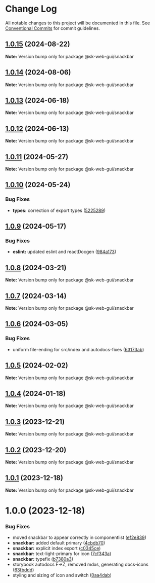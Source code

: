 # Change Log

All notable changes to this project will be documented in this file.
See [Conventional Commits](https://conventionalcommits.org) for commit guidelines.

## [1.0.15](https://github.com/Sundsvallskommun/web-shared-components/compare/@sk-web-gui/snackbar@1.0.14...@sk-web-gui/snackbar@1.0.15) (2024-08-22)

**Note:** Version bump only for package @sk-web-gui/snackbar

## [1.0.14](https://github.com/Sundsvallskommun/web-shared-components/compare/@sk-web-gui/snackbar@1.0.13...@sk-web-gui/snackbar@1.0.14) (2024-08-06)

**Note:** Version bump only for package @sk-web-gui/snackbar

## [1.0.13](https://github.com/Sundsvallskommun/web-shared-components/compare/@sk-web-gui/snackbar@1.0.12...@sk-web-gui/snackbar@1.0.13) (2024-06-18)

**Note:** Version bump only for package @sk-web-gui/snackbar

## [1.0.12](https://github.com/Sundsvallskommun/web-shared-components/compare/@sk-web-gui/snackbar@1.0.11...@sk-web-gui/snackbar@1.0.12) (2024-06-13)

**Note:** Version bump only for package @sk-web-gui/snackbar

## [1.0.11](https://github.com/Sundsvallskommun/web-shared-components/compare/@sk-web-gui/snackbar@1.0.10...@sk-web-gui/snackbar@1.0.11) (2024-05-27)

**Note:** Version bump only for package @sk-web-gui/snackbar

## [1.0.10](https://github.com/Sundsvallskommun/web-shared-components/compare/@sk-web-gui/snackbar@1.0.9...@sk-web-gui/snackbar@1.0.10) (2024-05-24)

### Bug Fixes

- **types:** correction of export types ([5225289](https://github.com/Sundsvallskommun/web-shared-components/commit/52252890b4206faa9bc70111e75f1ef818e0d8fe))

## [1.0.9](https://github.com/Sundsvallskommun/web-shared-components/compare/@sk-web-gui/snackbar@1.0.8...@sk-web-gui/snackbar@1.0.9) (2024-05-17)

### Bug Fixes

- **eslint:** updated eslint and reactDocgen ([984a173](https://github.com/Sundsvallskommun/web-shared-components/commit/984a17371f052a0cbe23d01fd31722f0fa2a56eb))

## [1.0.8](https://github.com/Sundsvallskommun/web-shared-components/compare/@sk-web-gui/snackbar@1.0.7...@sk-web-gui/snackbar@1.0.8) (2024-03-21)

**Note:** Version bump only for package @sk-web-gui/snackbar

## [1.0.7](https://github.com/Sundsvallskommun/web-shared-components/compare/@sk-web-gui/snackbar@1.0.6...@sk-web-gui/snackbar@1.0.7) (2024-03-14)

**Note:** Version bump only for package @sk-web-gui/snackbar

## [1.0.6](https://github.com/Sundsvallskommun/web-shared-components/compare/@sk-web-gui/snackbar@1.0.5...@sk-web-gui/snackbar@1.0.6) (2024-03-05)

### Bug Fixes

- uniform file-ending for src/index and autodocs-fixes ([63173ab](https://github.com/Sundsvallskommun/web-shared-components/commit/63173ab9474b4cb3bc97da6b780bdfb4ae65990c))

## [1.0.5](https://github.com/Sundsvallskommun/web-shared-components/compare/@sk-web-gui/snackbar@1.0.4...@sk-web-gui/snackbar@1.0.5) (2024-02-02)

**Note:** Version bump only for package @sk-web-gui/snackbar

## [1.0.4](https://github.com/Sundsvallskommun/web-shared-components/compare/@sk-web-gui/snackbar@1.0.3...@sk-web-gui/snackbar@1.0.4) (2024-01-18)

**Note:** Version bump only for package @sk-web-gui/snackbar

## [1.0.3](https://github.com/Sundsvallskommun/web-shared-components/compare/@sk-web-gui/snackbar@1.0.2...@sk-web-gui/snackbar@1.0.3) (2023-12-21)

**Note:** Version bump only for package @sk-web-gui/snackbar

## [1.0.2](https://github.com/Sundsvallskommun/web-shared-components/compare/@sk-web-gui/snackbar@1.0.1...@sk-web-gui/snackbar@1.0.2) (2023-12-20)

**Note:** Version bump only for package @sk-web-gui/snackbar

## [1.0.1](https://github.com/Sundsvallskommun/web-shared-components/compare/@sk-web-gui/snackbar@1.0.0...@sk-web-gui/snackbar@1.0.1) (2023-12-18)

**Note:** Version bump only for package @sk-web-gui/snackbar

# 1.0.0 (2023-12-18)

### Bug Fixes

- moved snackbar to appear correctly in componentlist ([ef2e839](https://github.com/Sundsvallskommun/web-shared-components/commit/ef2e8396825ccf212df4da20468c70ee9270e0b2))
- **snackbar:** added default primary ([4cbdb70](https://github.com/Sundsvallskommun/web-shared-components/commit/4cbdb70a4ec50593cb99fe58a7c17565a57fc3c5))
- **snackbar:** explicit index export ([c0345ce](https://github.com/Sundsvallskommun/web-shared-components/commit/c0345ce42949e7d4231946d1c8068b279c0dd02a))
- **snackbar:** text-light-primary for icon ([7cf343a](https://github.com/Sundsvallskommun/web-shared-components/commit/7cf343af54f6c3b5498184efc8484d52a6966fa2))
- **snackbar:** typefix ([b7380a3](https://github.com/Sundsvallskommun/web-shared-components/commit/b7380a35ff2aada6a8a053ecfeb11f4027488346))
- storybook autodocs F->Z, removed mdxs, generating docs-icons ([63fbddd](https://github.com/Sundsvallskommun/web-shared-components/commit/63fbddd93035115ae805d7e21ad73ef426e93a42))
- styling and sizing of icon and switch ([0aa4dab](https://github.com/Sundsvallskommun/web-shared-components/commit/0aa4dab97bb6c1fbc01a22f655baf6248bfd36f2))
